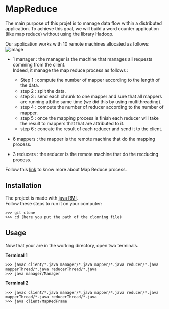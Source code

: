 # MapReduce
The main purpose of this projet is to manage data flow within a distributed application.
To achieve this goal, we will build a word counter application (like map reduce) without using the library Hadoop.<br>

Our application works with 10 remote machines allocated as follows:
![image](https://user-images.githubusercontent.com/94222983/144715384-794ae929-daed-4c7d-83f6-3530531d8ec7.png)

* 1 manager : the manager is the machine that manages all requests comming from the client.<br>
Indeed, it manage the map reduce process as follows :
  * Step 1 : compute the number of mapper according to the length of the data.
  * step 2 : split the data. 
  * step 3 : send each chrunk to one mapper and sure that all mappers are running atbthe same time (we did this by using multithreading).
  * step 4 : compute the number of reducer according to the number of mapper.
  * step 5 : once the mapping process is finish each reducer will take the result to mappers that that are attributed to it.
  * step 6 : concate the result of each reducer and send it to the client.
 
* 6 mappers : the mapper is the remote machine that do the mapping process.
* 3 reducers : the reducer is the remote machine that do the recducing process.

Follow this [link](https://www.ibm.com/topics/mapreduce) to know more about Map Reduce process.<br>

## Installation
The project is made with [java RMI](https://docs.oracle.com/javase/tutorial/rmi/index.html).<br>
Follow these steps to run it on your computer:
```
>>> git clone 
>>> cd (here you put the path of the clonning file)
```

## Usage
Now that your are in the working directory, open two terminals.<br>

**Terminal 1**
```
>>> javac client/*.java manager/*.java mapper/*.java reducer/*.java mapperThread/*.java reducerThread/*.java
>>> java manager/Manager
```

**Terminal 2**
```
>>> javac client/*.java manager/*.java mapper/*.java reducer/*.java mapperThread/*.java reducerThread/*.java
>>> java client/MapRedFrame
```





